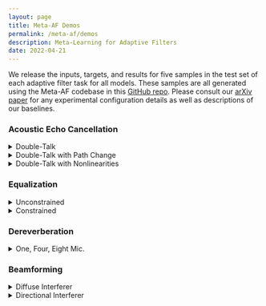 ```yaml
---
layout: page
title: Meta-AF Demos
permalink: /meta-af/demos
description: Meta-Learning for Adaptive Filters
date: 2022-04-21
---
```


We release the inputs, targets, and results for five samples in the test set of each adaptive filter task for all models. These samples are all generated using the Meta-AF codebase in this [GitHub repo](). Please consult our [arXiv paper]() for any experimental configuration details as well as descriptions of our baselines.

### Acoustic Echo Cancellation
<details><summary>Double-Talk</summary>

  <center>
  Magnitude STFT of the First Sample
  <img src="/assets/img/meta-af/aec_double_talk.jpg" alt="drawing" width="100%"/>
  </center>


  <table border="1" style="margin:1px auto; width:100%">
    <tr>
      <td>Near-end</td>
      <td>Far-end</td>
      <td>Near-end Speech</td>
      <td>Speex</td>
      <td>LMS</td>
      <td>RMSProp</td>
      <td>NLMS</td>
      <td>RLS</td>
      <td>Kalman Filter</td>
      <td><b>Meta-AF</b></td>
    </tr>
    <tr>
      <td><audio controls style="width: 100px;"><source src="/assets/audio/meta-af/aec_double_talk/0/d.mp3" /></audio></td>
      <td><audio controls style="width: 100px;"><source src="/assets/audio/meta-af/aec_double_talk/0/u.mp3" /></audio></td>
      <td><audio controls style="width: 100px;"><source src="/assets/audio/meta-af/aec_double_talk/0/s.mp3" /></audio></td>
      <td><audio controls style="width: 100px;"><source src="/assets/audio/meta-af/aec_double_talk/0/speex.mp3" /></audio></td>
      <td><audio controls style="width: 100px;"><source src="/assets/audio/meta-af/aec_double_talk/0/aec_dt_lms.mp3" /></audio></td>
      <td><audio controls style="width: 100px;"><source src="/assets/audio/meta-af/aec_double_talk/0/aec_dt_rms.mp3" /></audio></td>
      <td><audio controls style="width: 100px;"><source src="/assets/audio/meta-af/aec_double_talk/0/aec_dt_nlms.mp3" /></audio></td>
      <td><audio controls style="width: 100px;"><source src="/assets/audio/meta-af/aec_double_talk/0/aec_dt_rls.mp3" /></audio></td>
      <td><audio controls style="width: 100px;"><source src="/assets/audio/meta-af/aec_double_talk/0/aec_dt_kf.mp3" /></audio></td>
      <td><audio controls style="width: 100px;"><source src="/assets/audio/meta-af/aec_double_talk/0/auto_rls_16_dt_c.mp3" /></audio></td>
    </tr>
    <tr>
      <td><audio controls style="width: 100px;"><source src="/assets/audio/meta-af/aec_double_talk/1/d.mp3" /></audio></td>
      <td><audio controls style="width: 100px;"><source src="/assets/audio/meta-af/aec_double_talk/1/u.mp3" /></audio></td>
      <td><audio controls style="width: 100px;"><source src="/assets/audio/meta-af/aec_double_talk/1/s.mp3" /></audio></td>
      <td><audio controls style="width: 100px;"><source src="/assets/audio/meta-af/aec_double_talk/1/speex.mp3" /></audio></td>
      <td><audio controls style="width: 100px;"><source src="/assets/audio/meta-af/aec_double_talk/1/aec_dt_lms.mp3" /></audio></td>
      <td><audio controls style="width: 100px;"><source src="/assets/audio/meta-af/aec_double_talk/1/aec_dt_rms.mp3" /></audio></td>
      <td><audio controls style="width: 100px;"><source src="/assets/audio/meta-af/aec_double_talk/1/aec_dt_nlms.mp3" /></audio></td>
      <td><audio controls style="width: 100px;"><source src="/assets/audio/meta-af/aec_double_talk/1/aec_dt_rls.mp3" /></audio></td>
      <td><audio controls style="width: 100px;"><source src="/assets/audio/meta-af/aec_double_talk/1/aec_dt_kf.mp3" /></audio></td>
      <td><audio controls style="width: 100px;"><source src="/assets/audio/meta-af/aec_double_talk/1/auto_rls_16_dt_c.mp3" /></audio></td>
    </tr>
    <tr>
      <td><audio controls style="width: 100px;"><source src="/assets/audio/meta-af/aec_double_talk/2/d.mp3" /></audio></td>
      <td><audio controls style="width: 100px;"><source src="/assets/audio/meta-af/aec_double_talk/2/u.mp3" /></audio></td>
      <td><audio controls style="width: 100px;"><source src="/assets/audio/meta-af/aec_double_talk/2/s.mp3" /></audio></td>
      <td><audio controls style="width: 100px;"><source src="/assets/audio/meta-af/aec_double_talk/2/speex.mp3" /></audio></td>
      <td><audio controls style="width: 100px;"><source src="/assets/audio/meta-af/aec_double_talk/2/aec_dt_lms.mp3" /></audio></td>
      <td><audio controls style="width: 100px;"><source src="/assets/audio/meta-af/aec_double_talk/2/aec_dt_rms.mp3" /></audio></td>
      <td><audio controls style="width: 100px;"><source src="/assets/audio/meta-af/aec_double_talk/2/aec_dt_nlms.mp3" /></audio></td>
      <td><audio controls style="width: 100px;"><source src="/assets/audio/meta-af/aec_double_talk/2/aec_dt_rls.mp3" /></audio></td>
      <td><audio controls style="width: 100px;"><source src="/assets/audio/meta-af/aec_double_talk/2/aec_dt_kf.mp3" /></audio></td>
      <td><audio controls style="width: 100px;"><source src="/assets/audio/meta-af/aec_double_talk/2/auto_rls_16_dt_c.mp3" /></audio></td>
    </tr>
    <tr>
      <td><audio controls style="width: 100px;"><source src="/assets/audio/meta-af/aec_double_talk/3/d.mp3" /></audio></td>
      <td><audio controls style="width: 100px;"><source src="/assets/audio/meta-af/aec_double_talk/3/u.mp3" /></audio></td>
      <td><audio controls style="width: 100px;"><source src="/assets/audio/meta-af/aec_double_talk/3/s.mp3" /></audio></td>
      <td><audio controls style="width: 100px;"><source src="/assets/audio/meta-af/aec_double_talk/3/speex.mp3" /></audio></td>
      <td><audio controls style="width: 100px;"><source src="/assets/audio/meta-af/aec_double_talk/3/aec_dt_lms.mp3" /></audio></td>
      <td><audio controls style="width: 100px;"><source src="/assets/audio/meta-af/aec_double_talk/3/aec_dt_rms.mp3" /></audio></td>
      <td><audio controls style="width: 100px;"><source src="/assets/audio/meta-af/aec_double_talk/3/aec_dt_nlms.mp3" /></audio></td>
      <td><audio controls style="width: 100px;"><source src="/assets/audio/meta-af/aec_double_talk/3/aec_dt_rls.mp3" /></audio></td>
      <td><audio controls style="width: 100px;"><source src="/assets/audio/meta-af/aec_double_talk/3/aec_dt_kf.mp3" /></audio></td>
      <td><audio controls style="width: 100px;"><source src="/assets/audio/meta-af/aec_double_talk/3/auto_rls_16_dt_c.mp3" /></audio></td>
    </tr>
    <tr>
      <td><audio controls style="width: 100px;"><source src="/assets/audio/meta-af/aec_double_talk/4/d.mp3" /></audio></td>
      <td><audio controls style="width: 100px;"><source src="/assets/audio/meta-af/aec_double_talk/4/u.mp3" /></audio></td>
      <td><audio controls style="width: 100px;"><source src="/assets/audio/meta-af/aec_double_talk/4/s.mp3" /></audio></td>
      <td><audio controls style="width: 100px;"><source src="/assets/audio/meta-af/aec_double_talk/4/speex.mp3" /></audio></td>
      <td><audio controls style="width: 100px;"><source src="/assets/audio/meta-af/aec_double_talk/4/aec_dt_lms.mp3" /></audio></td>
      <td><audio controls style="width: 100px;"><source src="/assets/audio/meta-af/aec_double_talk/4/aec_dt_rms.mp3" /></audio></td>
      <td><audio controls style="width: 100px;"><source src="/assets/audio/meta-af/aec_double_talk/4/aec_dt_nlms.mp3" /></audio></td>
      <td><audio controls style="width: 100px;"><source src="/assets/audio/meta-af/aec_double_talk/4/aec_dt_rls.mp3" /></audio></td>
      <td><audio controls style="width: 100px;"><source src="/assets/audio/meta-af/aec_double_talk/4/aec_dt_kf.mp3" /></audio></td>
      <td><audio controls style="width: 100px;"><source src="/assets/audio/meta-af/aec_double_talk/4/auto_rls_16_dt_c.mp3" /></audio></td>
    </tr>
  </table>
</details>

<details><summary>Double-Talk with Path Change</summary>

  <center>
  Magnitude STFT of the First Sample
  <img src="/assets/img/meta-af/aec_double_talk_path.jpg" alt="drawing" width="100%"/>
  </center>

  <table border="1" style="margin:1px auto; width:100%">
    <tr>
      <td>Near-end</td>
      <td>Far-end</td>
      <td>Near-end Speech</td>
      <td>Speex</td>
      <td>LMS</td>
      <td>RMSProp</td>
      <td>NLMS</td>
      <td>RLS</td>
      <td>Kalman Filter</td>
      <td><b>Meta-AF</b></td>
    </tr>
    <tr>
      <td><audio controls style="width: 100px;"><source src="/assets/audio/meta-af/aec_double_talk_path/0/d.mp3" /></audio></td>
      <td><audio controls style="width: 100px;"><source src="/assets/audio/meta-af/aec_double_talk_path/0/u.mp3" /></audio></td>
      <td><audio controls style="width: 100px;"><source src="/assets/audio/meta-af/aec_double_talk_path/0/s.mp3" /></audio></td>
      <td><audio controls style="width: 100px;"><source src="/assets/audio/meta-af/aec_double_talk_path/0/speex.mp3" /></audio></td>
      <td><audio controls style="width: 100px;"><source src="/assets/audio/meta-af/aec_double_talk_path/0/aec_dt_sc_lms.mp3" /></audio></td>
      <td><audio controls style="width: 100px;"><source src="/assets/audio/meta-af/aec_double_talk_path/0/aec_dt_sc_rms.mp3" /></audio></td>
      <td><audio controls style="width: 100px;"><source src="/assets/audio/meta-af/aec_double_talk_path/0/aec_dt_sc_nlms.mp3" /></audio></td>
      <td><audio controls style="width: 100px;"><source src="/assets/audio/meta-af/aec_double_talk_path/0/aec_dt_sc_rls.mp3" /></audio></td>
      <td><audio controls style="width: 100px;"><source src="/assets/audio/meta-af/aec_double_talk_path/0/aec_dt_sc_kf.mp3" /></audio></td>
      <td><audio controls style="width: 100px;"><source src="/assets/audio/meta-af/aec_double_talk_path/0/auto_rls_16_dt_sc_c.mp3" /></audio></td>
    </tr>
    <tr>
      <td><audio controls style="width: 100px;"><source src="/assets/audio/meta-af/aec_double_talk_path/1/d.mp3" /></audio></td>
      <td><audio controls style="width: 100px;"><source src="/assets/audio/meta-af/aec_double_talk_path/1/u.mp3" /></audio></td>
      <td><audio controls style="width: 100px;"><source src="/assets/audio/meta-af/aec_double_talk_path/1/s.mp3" /></audio></td>
      <td><audio controls style="width: 100px;"><source src="/assets/audio/meta-af/aec_double_talk_path/1/speex.mp3" /></audio></td>
      <td><audio controls style="width: 100px;"><source src="/assets/audio/meta-af/aec_double_talk_path/1/aec_dt_sc_lms.mp3" /></audio></td>
      <td><audio controls style="width: 100px;"><source src="/assets/audio/meta-af/aec_double_talk_path/1/aec_dt_sc_rms.mp3" /></audio></td>
      <td><audio controls style="width: 100px;"><source src="/assets/audio/meta-af/aec_double_talk_path/1/aec_dt_sc_nlms.mp3" /></audio></td>
      <td><audio controls style="width: 100px;"><source src="/assets/audio/meta-af/aec_double_talk_path/1/aec_dt_sc_rls.mp3" /></audio></td>
      <td><audio controls style="width: 100px;"><source src="/assets/audio/meta-af/aec_double_talk_path/1/aec_dt_sc_kf.mp3" /></audio></td>
      <td><audio controls style="width: 100px;"><source src="/assets/audio/meta-af/aec_double_talk_path/1/auto_rls_16_dt_sc_c.mp3" /></audio></td>
    </tr>
    <tr>
      <td><audio controls style="width: 100px;"><source src="/assets/audio/meta-af/aec_double_talk_path/2/d.mp3" /></audio></td>
      <td><audio controls style="width: 100px;"><source src="/assets/audio/meta-af/aec_double_talk_path/2/u.mp3" /></audio></td>
      <td><audio controls style="width: 100px;"><source src="/assets/audio/meta-af/aec_double_talk_path/2/s.mp3" /></audio></td>
      <td><audio controls style="width: 100px;"><source src="/assets/audio/meta-af/aec_double_talk_path/2/speex.mp3" /></audio></td>
      <td><audio controls style="width: 100px;"><source src="/assets/audio/meta-af/aec_double_talk_path/2/aec_dt_sc_lms.mp3" /></audio></td>
      <td><audio controls style="width: 100px;"><source src="/assets/audio/meta-af/aec_double_talk_path/2/aec_dt_sc_rms.mp3" /></audio></td>
      <td><audio controls style="width: 100px;"><source src="/assets/audio/meta-af/aec_double_talk_path/2/aec_dt_sc_nlms.mp3" /></audio></td>
      <td><audio controls style="width: 100px;"><source src="/assets/audio/meta-af/aec_double_talk_path/2/aec_dt_sc_rls.mp3" /></audio></td>
      <td><audio controls style="width: 100px;"><source src="/assets/audio/meta-af/aec_double_talk_path/2/aec_dt_sc_kf.mp3" /></audio></td>
      <td><audio controls style="width: 100px;"><source src="/assets/audio/meta-af/aec_double_talk_path/2/auto_rls_16_dt_sc_c.mp3" /></audio></td>
    </tr>
    <tr>
      <td><audio controls style="width: 100px;"><source src="/assets/audio/meta-af/aec_double_talk_path/3/d.mp3" /></audio></td>
      <td><audio controls style="width: 100px;"><source src="/assets/audio/meta-af/aec_double_talk_path/3/u.mp3" /></audio></td>
      <td><audio controls style="width: 100px;"><source src="/assets/audio/meta-af/aec_double_talk_path/3/s.mp3" /></audio></td>
      <td><audio controls style="width: 100px;"><source src="/assets/audio/meta-af/aec_double_talk_path/3/speex.mp3" /></audio></td>
      <td><audio controls style="width: 100px;"><source src="/assets/audio/meta-af/aec_double_talk_path/3/aec_dt_sc_lms.mp3" /></audio></td>
      <td><audio controls style="width: 100px;"><source src="/assets/audio/meta-af/aec_double_talk_path/3/aec_dt_sc_rms.mp3" /></audio></td>
      <td><audio controls style="width: 100px;"><source src="/assets/audio/meta-af/aec_double_talk_path/3/aec_dt_sc_nlms.mp3" /></audio></td>
      <td><audio controls style="width: 100px;"><source src="/assets/audio/meta-af/aec_double_talk_path/3/aec_dt_sc_rls.mp3" /></audio></td>
      <td><audio controls style="width: 100px;"><source src="/assets/audio/meta-af/aec_double_talk_path/3/aec_dt_sc_kf.mp3" /></audio></td>
      <td><audio controls style="width: 100px;"><source src="/assets/audio/meta-af/aec_double_talk_path/3/auto_rls_16_dt_sc_c.mp3" /></audio></td>
    </tr>
    <tr>
      <td><audio controls style="width: 100px;"><source src="/assets/audio/meta-af/aec_double_talk_path/4/d.mp3" /></audio></td>
      <td><audio controls style="width: 100px;"><source src="/assets/audio/meta-af/aec_double_talk_path/4/u.mp3" /></audio></td>
      <td><audio controls style="width: 100px;"><source src="/assets/audio/meta-af/aec_double_talk_path/4/s.mp3" /></audio></td>
      <td><audio controls style="width: 100px;"><source src="/assets/audio/meta-af/aec_double_talk_path/4/speex.mp3" /></audio></td>
      <td><audio controls style="width: 100px;"><source src="/assets/audio/meta-af/aec_double_talk_path/4/aec_dt_sc_lms.mp3" /></audio></td>
      <td><audio controls style="width: 100px;"><source src="/assets/audio/meta-af/aec_double_talk_path/4/aec_dt_sc_rms.mp3" /></audio></td>
      <td><audio controls style="width: 100px;"><source src="/assets/audio/meta-af/aec_double_talk_path/4/aec_dt_sc_nlms.mp3" /></audio></td>
      <td><audio controls style="width: 100px;"><source src="/assets/audio/meta-af/aec_double_talk_path/4/aec_dt_sc_rls.mp3" /></audio></td>
      <td><audio controls style="width: 100px;"><source src="/assets/audio/meta-af/aec_double_talk_path/4/aec_dt_sc_kf.mp3" /></audio></td>
      <td><audio controls style="width: 100px;"><source src="/assets/audio/meta-af/aec_double_talk_path/4/auto_rls_16_dt_sc_c.mp3" /></audio></td>
    </tr>
  </table>
</details>

<details><summary>Double-Talk with Nonlinearities</summary>

  <center>
  Magnitude STFT of the First Sample
  <img src="/assets/img/meta-af/aec_double_talk_nonlinear.jpg" alt="drawing" width="100%"/>
  </center>


  <table border="1" style="margin:1px auto; width:100%">
    <tr>
      <td>Near-end</td>
      <td>Far-end</td>
      <td>Near-end Speech</td>
      <td>Speex</td>
      <td>LMS</td>
      <td>RMSProp</td>
      <td>NLMS</td>
      <td>RLS</td>
      <td>Kalman Filter</td>
      <td><b>Meta-AF</b></td>
    </tr>
    <tr>
      <td><audio controls style="width: 100px;"><source src="/assets/audio/meta-af/aec_double_talk_nonlinear/0/d.mp3" /></audio></td>
      <td><audio controls style="width: 100px;"><source src="/assets/audio/meta-af/aec_double_talk_nonlinear/0/u.mp3" /></audio></td>
      <td><audio controls style="width: 100px;"><source src="/assets/audio/meta-af/aec_double_talk_nonlinear/0/s.mp3" /></audio></td>
      <td><audio controls style="width: 100px;"><source src="/assets/audio/meta-af/aec_double_talk_nonlinear/0/speex.mp3" /></audio></td>
      <td><audio controls style="width: 100px;"><source src="/assets/audio/meta-af/aec_double_talk_nonlinear/0/aec_dt_nl_lms.mp3" /></audio></td>
      <td><audio controls style="width: 100px;"><source src="/assets/audio/meta-af/aec_double_talk_nonlinear/0/aec_dt_nl_rms.mp3" /></audio></td>
      <td><audio controls style="width: 100px;"><source src="/assets/audio/meta-af/aec_double_talk_nonlinear/0/aec_dt_nl_nlms.mp3" /></audio></td>
      <td><audio controls style="width: 100px;"><source src="/assets/audio/meta-af/aec_double_talk_nonlinear/0/aec_dt_nl_rls.mp3" /></audio></td>
      <td><audio controls style="width: 100px;"><source src="/assets/audio/meta-af/aec_double_talk_nonlinear/0/aec_dt_nl_kf.mp3" /></audio></td>
      <td><audio controls style="width: 100px;"><source src="/assets/audio/meta-af/aec_double_talk_nonlinear/0/auto_rls_16_dt_nl_c.mp3" /></audio></td>
    </tr>
    <tr>
      <td><audio controls style="width: 100px;"><source src="/assets/audio/meta-af/aec_double_talk_nonlinear/1/d.mp3" /></audio></td>
      <td><audio controls style="width: 100px;"><source src="/assets/audio/meta-af/aec_double_talk_nonlinear/1/u.mp3" /></audio></td>
      <td><audio controls style="width: 100px;"><source src="/assets/audio/meta-af/aec_double_talk_nonlinear/1/s.mp3" /></audio></td>
      <td><audio controls style="width: 100px;"><source src="/assets/audio/meta-af/aec_double_talk_nonlinear/1/speex.mp3" /></audio></td>
      <td><audio controls style="width: 100px;"><source src="/assets/audio/meta-af/aec_double_talk_nonlinear/1/aec_dt_nl_lms.mp3" /></audio></td>
      <td><audio controls style="width: 100px;"><source src="/assets/audio/meta-af/aec_double_talk_nonlinear/1/aec_dt_nl_rms.mp3" /></audio></td>
      <td><audio controls style="width: 100px;"><source src="/assets/audio/meta-af/aec_double_talk_nonlinear/1/aec_dt_nl_nlms.mp3" /></audio></td>
      <td><audio controls style="width: 100px;"><source src="/assets/audio/meta-af/aec_double_talk_nonlinear/1/aec_dt_nl_rls.mp3" /></audio></td>
      <td><audio controls style="width: 100px;"><source src="/assets/audio/meta-af/aec_double_talk_nonlinear/1/aec_dt_nl_kf.mp3" /></audio></td>
      <td><audio controls style="width: 100px;"><source src="/assets/audio/meta-af/aec_double_talk_nonlinear/1/auto_rls_16_dt_nl_c.mp3" /></audio></td>
    </tr>
    <tr>
      <td><audio controls style="width: 100px;"><source src="/assets/audio/meta-af/aec_double_talk_nonlinear/2/d.mp3" /></audio></td>
      <td><audio controls style="width: 100px;"><source src="/assets/audio/meta-af/aec_double_talk_nonlinear/2/u.mp3" /></audio></td>
      <td><audio controls style="width: 100px;"><source src="/assets/audio/meta-af/aec_double_talk_nonlinear/2/s.mp3" /></audio></td>
      <td><audio controls style="width: 100px;"><source src="/assets/audio/meta-af/aec_double_talk_nonlinear/2/speex.mp3" /></audio></td>
      <td><audio controls style="width: 100px;"><source src="/assets/audio/meta-af/aec_double_talk_nonlinear/2/aec_dt_nl_lms.mp3" /></audio></td>
      <td><audio controls style="width: 100px;"><source src="/assets/audio/meta-af/aec_double_talk_nonlinear/2/aec_dt_nl_rms.mp3" /></audio></td>
      <td><audio controls style="width: 100px;"><source src="/assets/audio/meta-af/aec_double_talk_nonlinear/2/aec_dt_nl_nlms.mp3" /></audio></td>
      <td><audio controls style="width: 100px;"><source src="/assets/audio/meta-af/aec_double_talk_nonlinear/2/aec_dt_nl_rls.mp3" /></audio></td>
      <td><audio controls style="width: 100px;"><source src="/assets/audio/meta-af/aec_double_talk_nonlinear/2/aec_dt_nl_kf.mp3" /></audio></td>
      <td><audio controls style="width: 100px;"><source src="/assets/audio/meta-af/aec_double_talk_nonlinear/2/auto_rls_16_dt_nl_c.mp3" /></audio></td>
    </tr>
    <tr>
      <td><audio controls style="width: 100px;"><source src="/assets/audio/meta-af/aec_double_talk_nonlinear/3/d.mp3" /></audio></td>
      <td><audio controls style="width: 100px;"><source src="/assets/audio/meta-af/aec_double_talk_nonlinear/3/u.mp3" /></audio></td>
      <td><audio controls style="width: 100px;"><source src="/assets/audio/meta-af/aec_double_talk_nonlinear/3/s.mp3" /></audio></td>
      <td><audio controls style="width: 100px;"><source src="/assets/audio/meta-af/aec_double_talk_nonlinear/3/speex.mp3" /></audio></td>
      <td><audio controls style="width: 100px;"><source src="/assets/audio/meta-af/aec_double_talk_nonlinear/3/aec_dt_nl_lms.mp3" /></audio></td>
      <td><audio controls style="width: 100px;"><source src="/assets/audio/meta-af/aec_double_talk_nonlinear/3/aec_dt_nl_rms.mp3" /></audio></td>
      <td><audio controls style="width: 100px;"><source src="/assets/audio/meta-af/aec_double_talk_nonlinear/3/aec_dt_nl_nlms.mp3" /></audio></td>
      <td><audio controls style="width: 100px;"><source src="/assets/audio/meta-af/aec_double_talk_nonlinear/3/aec_dt_nl_rls.mp3" /></audio></td>
      <td><audio controls style="width: 100px;"><source src="/assets/audio/meta-af/aec_double_talk_nonlinear/3/aec_dt_nl_kf.mp3" /></audio></td>
      <td><audio controls style="width: 100px;"><source src="/assets/audio/meta-af/aec_double_talk_nonlinear/3/auto_rls_16_dt_nl_c.mp3" /></audio></td>
    </tr>
    <tr>
      <td><audio controls style="width: 100px;"><source src="/assets/audio/meta-af/aec_double_talk_nonlinear/4/d.mp3" /></audio></td>
      <td><audio controls style="width: 100px;"><source src="/assets/audio/meta-af/aec_double_talk_nonlinear/4/u.mp3" /></audio></td>
      <td><audio controls style="width: 100px;"><source src="/assets/audio/meta-af/aec_double_talk_nonlinear/4/s.mp3" /></audio></td>
      <td><audio controls style="width: 100px;"><source src="/assets/audio/meta-af/aec_double_talk_nonlinear/4/speex.mp3" /></audio></td>
      <td><audio controls style="width: 100px;"><source src="/assets/audio/meta-af/aec_double_talk_nonlinear/4/aec_dt_nl_lms.mp3" /></audio></td>
      <td><audio controls style="width: 100px;"><source src="/assets/audio/meta-af/aec_double_talk_nonlinear/4/aec_dt_nl_rms.mp3" /></audio></td>
      <td><audio controls style="width: 100px;"><source src="/assets/audio/meta-af/aec_double_talk_nonlinear/4/aec_dt_nl_nlms.mp3" /></audio></td>
      <td><audio controls style="width: 100px;"><source src="/assets/audio/meta-af/aec_double_talk_nonlinear/4/aec_dt_nl_rls.mp3" /></audio></td>
      <td><audio controls style="width: 100px;"><source src="/assets/audio/meta-af/aec_double_talk_nonlinear/4/aec_dt_nl_kf.mp3" /></audio></td>
      <td><audio controls style="width: 100px;"><source src="/assets/audio/meta-af/aec_double_talk_nonlinear/4/auto_rls_16_dt_nl_c.mp3" /></audio></td>
    </tr>
  </table>
</details>

### Equalization
<details><summary>Unconstrained</summary>

  <center>
  Magnitude STFT of the First Sample
  <img src="/assets/img/meta-af/eq_unconstrained.jpg" alt="drawing" width="100%"/>
  </center>

  <table border="1" style="margin:1px auto; width:100%">
    <tr>
      <td>Target</td>
      <td>Input</td>
      <td>LMS</td>
      <td>RMSProp</td>
      <td>NLMS</td>
      <td>RLS</td>
      <td><b>Meta-AF</b></td>
    </tr>
    <tr>
    <td><audio controls style="width: 100px;"><source src="/assets/audio/meta-af/eq_unconstrained/0/d.mp3" /></audio></td>
    <td><audio controls style="width: 100px;"><source src="/assets/audio/meta-af/eq_unconstrained/0/u.mp3" /></audio></td>
    <td><audio controls style="width: 100px;"><source src="/assets/audio/meta-af/eq_unconstrained/0/eq_none_lms.mp3" /></audio></td>
    <td><audio controls style="width: 100px;"><source src="/assets/audio/meta-af/eq_unconstrained/0/eq_none_rms.mp3" /></audio></td>
    <td><audio controls style="width: 100px;"><source src="/assets/audio/meta-af/eq_unconstrained/0/eq_none_nlms.mp3" /></audio></td>
    <td><audio controls style="width: 100px;"><source src="/assets/audio/meta-af/eq_unconstrained/0/eq_none_rls.mp3" /></audio></td>
    <td><audio controls style="width: 100px;"><source src="/assets/audio/meta-af/eq_unconstrained/0/eq_none_16_c.mp3" /></audio></td>
    </tr>
    <tr>
    <td><audio controls style="width: 100px;"><source src="/assets/audio/meta-af/eq_unconstrained/1/d.mp3" /></audio></td>
    <td><audio controls style="width: 100px;"><source src="/assets/audio/meta-af/eq_unconstrained/1/u.mp3" /></audio></td>
    <td><audio controls style="width: 100px;"><source src="/assets/audio/meta-af/eq_unconstrained/1/eq_none_lms.mp3" /></audio></td>
    <td><audio controls style="width: 100px;"><source src="/assets/audio/meta-af/eq_unconstrained/1/eq_none_rms.mp3" /></audio></td>
    <td><audio controls style="width: 100px;"><source src="/assets/audio/meta-af/eq_unconstrained/1/eq_none_nlms.mp3" /></audio></td>
    <td><audio controls style="width: 100px;"><source src="/assets/audio/meta-af/eq_unconstrained/1/eq_none_rls.mp3" /></audio></td>
    <td><audio controls style="width: 100px;"><source src="/assets/audio/meta-af/eq_unconstrained/1/eq_none_16_c.mp3" /></audio></td>
    </tr>
    <tr>
    <td><audio controls style="width: 100px;"><source src="/assets/audio/meta-af/eq_unconstrained/2/d.mp3" /></audio></td>
    <td><audio controls style="width: 100px;"><source src="/assets/audio/meta-af/eq_unconstrained/2/u.mp3" /></audio></td>
    <td><audio controls style="width: 100px;"><source src="/assets/audio/meta-af/eq_unconstrained/2/eq_none_lms.mp3" /></audio></td>
    <td><audio controls style="width: 100px;"><source src="/assets/audio/meta-af/eq_unconstrained/2/eq_none_rms.mp3" /></audio></td>
    <td><audio controls style="width: 100px;"><source src="/assets/audio/meta-af/eq_unconstrained/2/eq_none_nlms.mp3" /></audio></td>
    <td><audio controls style="width: 100px;"><source src="/assets/audio/meta-af/eq_unconstrained/2/eq_none_rls.mp3" /></audio></td>
    <td><audio controls style="width: 100px;"><source src="/assets/audio/meta-af/eq_unconstrained/2/eq_none_16_c.mp3" /></audio></td>
    </tr>
    <tr>
    <td><audio controls style="width: 100px;"><source src="/assets/audio/meta-af/eq_unconstrained/3/d.mp3" /></audio></td>
    <td><audio controls style="width: 100px;"><source src="/assets/audio/meta-af/eq_unconstrained/3/u.mp3" /></audio></td>
    <td><audio controls style="width: 100px;"><source src="/assets/audio/meta-af/eq_unconstrained/3/eq_none_lms.mp3" /></audio></td>
    <td><audio controls style="width: 100px;"><source src="/assets/audio/meta-af/eq_unconstrained/3/eq_none_rms.mp3" /></audio></td>
    <td><audio controls style="width: 100px;"><source src="/assets/audio/meta-af/eq_unconstrained/3/eq_none_nlms.mp3" /></audio></td>
    <td><audio controls style="width: 100px;"><source src="/assets/audio/meta-af/eq_unconstrained/3/eq_none_rls.mp3" /></audio></td>
    <td><audio controls style="width: 100px;"><source src="/assets/audio/meta-af/eq_unconstrained/3/eq_none_16_c.mp3" /></audio></td>
    </tr>
    <tr>
    <td><audio controls style="width: 100px;"><source src="/assets/audio/meta-af/eq_unconstrained/4/d.mp3" /></audio></td>
    <td><audio controls style="width: 100px;"><source src="/assets/audio/meta-af/eq_unconstrained/4/u.mp3" /></audio></td>
    <td><audio controls style="width: 100px;"><source src="/assets/audio/meta-af/eq_unconstrained/4/eq_none_lms.mp3" /></audio></td>
    <td><audio controls style="width: 100px;"><source src="/assets/audio/meta-af/eq_unconstrained/4/eq_none_rms.mp3" /></audio></td>
    <td><audio controls style="width: 100px;"><source src="/assets/audio/meta-af/eq_unconstrained/4/eq_none_nlms.mp3" /></audio></td>
    <td><audio controls style="width: 100px;"><source src="/assets/audio/meta-af/eq_unconstrained/4/eq_none_rls.mp3" /></audio></td>
    <td><audio controls style="width: 100px;"><source src="/assets/audio/meta-af/eq_unconstrained/4/eq_none_16_c.mp3" /></audio></td>
    </tr>
  </table>
</details>

<details><summary>Constrained</summary>

  <center>
  Magnitude STFT of the First Sample
  <img src="/assets/img/meta-af/eq_constrained.jpg" alt="drawing" width="100%"/>
  </center>

  <table border="1" style="margin:1px auto; width:100%">
    <tr>
      <td>Target</td>
      <td>Input</td>
      <td>LMS</td>
      <td>RMSProp</td>
      <td>NLMS</td>
      <td>RLS</td>
      <td><b>Meta-AF</b></td>
    </tr>
    <tr>
    <td><audio controls style="width: 100px;"><source src="/assets/audio/meta-af/eq_constrained/0/d.mp3" /></audio></td>
    <td><audio controls style="width: 100px;"><source src="/assets/audio/meta-af/eq_constrained/0/u.mp3" /></audio></td>
    <td><audio controls style="width: 100px;"><source src="/assets/audio/meta-af/eq_constrained/0/eq_antialias_lms.mp3" /></audio></td>
    <td><audio controls style="width: 100px;"><source src="/assets/audio/meta-af/eq_constrained/0/eq_antialias_rms.mp3" /></audio></td>
    <td><audio controls style="width: 100px;"><source src="/assets/audio/meta-af/eq_constrained/0/eq_antialias_nlms.mp3" /></audio></td>
    <td><audio controls style="width: 100px;"><source src="/assets/audio/meta-af/eq_constrained/0/eq_antialias_rls.mp3" /></audio></td>
    <td><audio controls style="width: 100px;"><source src="/assets/audio/meta-af/eq_constrained/0/eq_antialias_16_c.mp3" /></audio></td>
    </tr>
    <tr>
    <td><audio controls style="width: 100px;"><source src="/assets/audio/meta-af/eq_constrained/1/d.mp3" /></audio></td>
    <td><audio controls style="width: 100px;"><source src="/assets/audio/meta-af/eq_constrained/1/u.mp3" /></audio></td>
    <td><audio controls style="width: 100px;"><source src="/assets/audio/meta-af/eq_constrained/1/eq_antialias_lms.mp3" /></audio></td>
    <td><audio controls style="width: 100px;"><source src="/assets/audio/meta-af/eq_constrained/1/eq_antialias_rms.mp3" /></audio></td>
    <td><audio controls style="width: 100px;"><source src="/assets/audio/meta-af/eq_constrained/1/eq_antialias_nlms.mp3" /></audio></td>
    <td><audio controls style="width: 100px;"><source src="/assets/audio/meta-af/eq_constrained/1/eq_antialias_rls.mp3" /></audio></td>
    <td><audio controls style="width: 100px;"><source src="/assets/audio/meta-af/eq_constrained/1/eq_antialias_16_c.mp3" /></audio></td>
    </tr>
    <tr>
    <td><audio controls style="width: 100px;"><source src="/assets/audio/meta-af/eq_constrained/2/d.mp3" /></audio></td>
    <td><audio controls style="width: 100px;"><source src="/assets/audio/meta-af/eq_constrained/2/u.mp3" /></audio></td>
    <td><audio controls style="width: 100px;"><source src="/assets/audio/meta-af/eq_constrained/2/eq_antialias_lms.mp3" /></audio></td>
    <td><audio controls style="width: 100px;"><source src="/assets/audio/meta-af/eq_constrained/2/eq_antialias_rms.mp3" /></audio></td>
    <td><audio controls style="width: 100px;"><source src="/assets/audio/meta-af/eq_constrained/2/eq_antialias_nlms.mp3" /></audio></td>
    <td><audio controls style="width: 100px;"><source src="/assets/audio/meta-af/eq_constrained/2/eq_antialias_rls.mp3" /></audio></td>
    <td><audio controls style="width: 100px;"><source src="/assets/audio/meta-af/eq_constrained/2/eq_antialias_16_c.mp3" /></audio></td>
    </tr>
    <tr>
    <td><audio controls style="width: 100px;"><source src="/assets/audio/meta-af/eq_constrained/3/d.mp3" /></audio></td>
    <td><audio controls style="width: 100px;"><source src="/assets/audio/meta-af/eq_constrained/3/u.mp3" /></audio></td>
    <td><audio controls style="width: 100px;"><source src="/assets/audio/meta-af/eq_constrained/3/eq_antialias_lms.mp3" /></audio></td>
    <td><audio controls style="width: 100px;"><source src="/assets/audio/meta-af/eq_constrained/3/eq_antialias_rms.mp3" /></audio></td>
    <td><audio controls style="width: 100px;"><source src="/assets/audio/meta-af/eq_constrained/3/eq_antialias_nlms.mp3" /></audio></td>
    <td><audio controls style="width: 100px;"><source src="/assets/audio/meta-af/eq_constrained/3/eq_antialias_rls.mp3" /></audio></td>
    <td><audio controls style="width: 100px;"><source src="/assets/audio/meta-af/eq_constrained/3/eq_antialias_16_c.mp3" /></audio></td>
    </tr>
    <tr>
    <td><audio controls style="width: 100px;"><source src="/assets/audio/meta-af/eq_constrained/4/d.mp3" /></audio></td>
    <td><audio controls style="width: 100px;"><source src="/assets/audio/meta-af/eq_constrained/4/u.mp3" /></audio></td>
    <td><audio controls style="width: 100px;"><source src="/assets/audio/meta-af/eq_constrained/4/eq_antialias_lms.mp3" /></audio></td>
    <td><audio controls style="width: 100px;"><source src="/assets/audio/meta-af/eq_constrained/4/eq_antialias_rms.mp3" /></audio></td>
    <td><audio controls style="width: 100px;"><source src="/assets/audio/meta-af/eq_constrained/4/eq_antialias_nlms.mp3" /></audio></td>
    <td><audio controls style="width: 100px;"><source src="/assets/audio/meta-af/eq_constrained/4/eq_antialias_rls.mp3" /></audio></td>
    <td><audio controls style="width: 100px;"><source src="/assets/audio/meta-af/eq_constrained/4/eq_antialias_16_c.mp3" /></audio></td>
    </tr>
  </table>
</details>

### Dereverberation
<details><summary> One, Four, Eight Mic.</summary>

  <center>
  Magnitude STFT of the First Sample
  <img src="/assets/img/meta-af/wpe_all.jpg" alt="drawing" width="100%"/>
  </center>

  <table border="1" style="margin:1px auto; width:95%">
    <tr>
      <td>Reverberant</td>
      <td>Anechoic</td>
      <td>NARA 1 Mic.</td>
      <td><b>Meta-AF 1 Mic.</b></td>
      <td>NARA 4 Mic.</td>
      <td><b>Meta-AF 4 Mic.</b></td>
      <td>NARA 8 Mic.</td>
      <td><b>Meta-AF 8 Mic.</b></td>
    </tr>
    <tr>
    <td><audio controls style="width: 100px;"><source src="/assets/audio/meta-af/wpe_all/0/d.mp3" /></audio></td>
    <td><audio controls style="width: 100px;"><source src="/assets/audio/meta-af/wpe_all/0/u.mp3" /></audio></td>
    <td><audio controls style="width: 100px;"><source src="/assets/audio/meta-af/wpe_all/0/nara_1.mp3" /></audio></td>
    <td><audio controls style="width: 100px;"><source src="/assets/audio/meta-af/wpe_all/0/wpe_5_1_c.mp3" /></audio></td>
    <td><audio controls style="width: 100px;"><source src="/assets/audio/meta-af/wpe_all/0/nara_4.mp3" /></audio></td>
    <td><audio controls style="width: 100px;"><source src="/assets/audio/meta-af/wpe_all/0/wpe_5_4_c.mp3" /></audio></td>
    <td><audio controls style="width: 100px;"><source src="/assets/audio/meta-af/wpe_all/0/nara_8.mp3" /></audio></td>
    <td><audio controls style="width: 100px;"><source src="/assets/audio/meta-af/wpe_all/0/wpe_5_8_c.mp3" /></audio></td>
    </tr>
    <tr>
    <td><audio controls style="width: 100px;"><source src="/assets/audio/meta-af/wpe_all/1/d.mp3" /></audio></td>
    <td><audio controls style="width: 100px;"><source src="/assets/audio/meta-af/wpe_all/1/u.mp3" /></audio></td>
    <td><audio controls style="width: 100px;"><source src="/assets/audio/meta-af/wpe_all/1/nara_1.mp3" /></audio></td>
    <td><audio controls style="width: 100px;"><source src="/assets/audio/meta-af/wpe_all/1/wpe_5_1_c.mp3" /></audio></td>
    <td><audio controls style="width: 100px;"><source src="/assets/audio/meta-af/wpe_all/1/nara_4.mp3" /></audio></td>
    <td><audio controls style="width: 100px;"><source src="/assets/audio/meta-af/wpe_all/1/wpe_5_4_c.mp3" /></audio></td>
    <td><audio controls style="width: 100px;"><source src="/assets/audio/meta-af/wpe_all/1/nara_8.mp3" /></audio></td>
    <td><audio controls style="width: 100px;"><source src="/assets/audio/meta-af/wpe_all/1/wpe_5_8_c.mp3" /></audio></td>
    </tr>
    <tr>
    <td><audio controls style="width: 100px;"><source src="/assets/audio/meta-af/wpe_all/2/d.mp3" /></audio></td>
    <td><audio controls style="width: 100px;"><source src="/assets/audio/meta-af/wpe_all/2/u.mp3" /></audio></td>
    <td><audio controls style="width: 100px;"><source src="/assets/audio/meta-af/wpe_all/2/nara_1.mp3" /></audio></td>
    <td><audio controls style="width: 100px;"><source src="/assets/audio/meta-af/wpe_all/2/wpe_5_1_c.mp3" /></audio></td>
    <td><audio controls style="width: 100px;"><source src="/assets/audio/meta-af/wpe_all/2/nara_4.mp3" /></audio></td>
    <td><audio controls style="width: 100px;"><source src="/assets/audio/meta-af/wpe_all/2/wpe_5_4_c.mp3" /></audio></td>
    <td><audio controls style="width: 100px;"><source src="/assets/audio/meta-af/wpe_all/2/nara_8.mp3" /></audio></td>
    <td><audio controls style="width: 100px;"><source src="/assets/audio/meta-af/wpe_all/2/wpe_5_8_c.mp3" /></audio></td>
    </tr>
    <tr>
    <td><audio controls style="width: 100px;"><source src="/assets/audio/meta-af/wpe_all/3/d.mp3" /></audio></td>
    <td><audio controls style="width: 100px;"><source src="/assets/audio/meta-af/wpe_all/3/u.mp3" /></audio></td>
    <td><audio controls style="width: 100px;"><source src="/assets/audio/meta-af/wpe_all/3/nara_1.mp3" /></audio></td>
    <td><audio controls style="width: 100px;"><source src="/assets/audio/meta-af/wpe_all/3/wpe_5_1_c.mp3" /></audio></td>
    <td><audio controls style="width: 100px;"><source src="/assets/audio/meta-af/wpe_all/3/nara_4.mp3" /></audio></td>
    <td><audio controls style="width: 100px;"><source src="/assets/audio/meta-af/wpe_all/3/wpe_5_4_c.mp3" /></audio></td>
    <td><audio controls style="width: 100px;"><source src="/assets/audio/meta-af/wpe_all/3/nara_8.mp3" /></audio></td>
    <td><audio controls style="width: 100px;"><source src="/assets/audio/meta-af/wpe_all/3/wpe_5_8_c.mp3" /></audio></td>
    </tr>
    <tr>
    <td><audio controls style="width: 100px;"><source src="/assets/audio/meta-af/wpe_all/4/d.mp3" /></audio></td>
    <td><audio controls style="width: 100px;"><source src="/assets/audio/meta-af/wpe_all/4/u.mp3" /></audio></td>
    <td><audio controls style="width: 100px;"><source src="/assets/audio/meta-af/wpe_all/4/nara_1.mp3" /></audio></td>
    <td><audio controls style="width: 100px;"><source src="/assets/audio/meta-af/wpe_all/4/wpe_5_1_c.mp3" /></audio></td>
    <td><audio controls style="width: 100px;"><source src="/assets/audio/meta-af/wpe_all/4/nara_4.mp3" /></audio></td>
    <td><audio controls style="width: 100px;"><source src="/assets/audio/meta-af/wpe_all/4/wpe_5_4_c.mp3" /></audio></td>
    <td><audio controls style="width: 100px;"><source src="/assets/audio/meta-af/wpe_all/4/nara_8.mp3" /></audio></td>
    <td><audio controls style="width: 100px;"><source src="/assets/audio/meta-af/wpe_all/4/wpe_5_8_c.mp3" /></audio></td>
    </tr>
  </table>
</details>

### Beamforming
<details><summary>Diffuse Interferer</summary>

  <center>
  Magnitude STFT of the First Sample
  <img src="/assets/img/meta-af/gsc_diffuse.jpg" alt="drawing" width="100%"/>
  </center>

  <table border="1" style="margin:1px auto; width:95%">
    <tr>
      <td>Clean Speech</td>
      <td>Mixture</td>
      <td>LMS</td>
      <td>RMSProp</td>
      <td>NLMS</td>
      <td>RLS</td>
      <td><b>Meta-AF</b></td>
    </tr>
    <tr>
    <td><audio controls style="width: 100px;"><source src="/assets/audio/meta-af/gsc_diffuse/0/s.mp3" /></audio></td>
    <td><audio controls style="width: 100px;"><source src="/assets/audio/meta-af/gsc_diffuse/0/m.mp3" /></audio></td>
    <td><audio controls style="width: 100px;"><source src="/assets/audio/meta-af/gsc_diffuse/0/gsc_on_oracle_lms_plain.mp3" /></audio></td>
    <td><audio controls style="width: 100px;"><source src="/assets/audio/meta-af/gsc_diffuse/0/gsc_on_oracle_rms_plain.mp3" /></audio></td>
    <td><audio controls style="width: 100px;"><source src="/assets/audio/meta-af/gsc_diffuse/0/gsc_on_oracle_nlms_plain.mp3" /></audio></td>
    <td><audio controls style="width: 100px;"><source src="/assets/audio/meta-af/gsc_diffuse/0/gsc_on_oracle_rls_plain.mp3" /></audio></td>
    <td><audio controls style="width: 100px;"><source src="/assets/audio/meta-af/gsc_diffuse/0/gsc_on_oracle_noise_c.mp3" /></audio></td>
    </tr>
    <tr>
    <td><audio controls style="width: 100px;"><source src="/assets/audio/meta-af/gsc_diffuse/1/s.mp3" /></audio></td>
    <td><audio controls style="width: 100px;"><source src="/assets/audio/meta-af/gsc_diffuse/1/m.mp3" /></audio></td>
    <td><audio controls style="width: 100px;"><source src="/assets/audio/meta-af/gsc_diffuse/1/gsc_on_oracle_lms_plain.mp3" /></audio></td>
    <td><audio controls style="width: 100px;"><source src="/assets/audio/meta-af/gsc_diffuse/1/gsc_on_oracle_rms_plain.mp3" /></audio></td>
    <td><audio controls style="width: 100px;"><source src="/assets/audio/meta-af/gsc_diffuse/1/gsc_on_oracle_nlms_plain.mp3" /></audio></td>
    <td><audio controls style="width: 100px;"><source src="/assets/audio/meta-af/gsc_diffuse/1/gsc_on_oracle_rls_plain.mp3" /></audio></td>
    <td><audio controls style="width: 100px;"><source src="/assets/audio/meta-af/gsc_diffuse/1/gsc_on_oracle_noise_c.mp3" /></audio></td>
    </tr>
    <tr>
    <td><audio controls style="width: 100px;"><source src="/assets/audio/meta-af/gsc_diffuse/2/s.mp3" /></audio></td>
    <td><audio controls style="width: 100px;"><source src="/assets/audio/meta-af/gsc_diffuse/2/m.mp3" /></audio></td>
    <td><audio controls style="width: 100px;"><source src="/assets/audio/meta-af/gsc_diffuse/2/gsc_on_oracle_lms_plain.mp3" /></audio></td>
    <td><audio controls style="width: 100px;"><source src="/assets/audio/meta-af/gsc_diffuse/2/gsc_on_oracle_rms_plain.mp3" /></audio></td>
    <td><audio controls style="width: 100px;"><source src="/assets/audio/meta-af/gsc_diffuse/2/gsc_on_oracle_nlms_plain.mp3" /></audio></td>
    <td><audio controls style="width: 100px;"><source src="/assets/audio/meta-af/gsc_diffuse/2/gsc_on_oracle_rls_plain.mp3" /></audio></td>
    <td><audio controls style="width: 100px;"><source src="/assets/audio/meta-af/gsc_diffuse/2/gsc_on_oracle_noise_c.mp3" /></audio></td>
    </tr>
    <tr>
    <td><audio controls style="width: 100px;"><source src="/assets/audio/meta-af/gsc_diffuse/3/s.mp3" /></audio></td>
    <td><audio controls style="width: 100px;"><source src="/assets/audio/meta-af/gsc_diffuse/3/m.mp3" /></audio></td>
    <td><audio controls style="width: 100px;"><source src="/assets/audio/meta-af/gsc_diffuse/3/gsc_on_oracle_lms_plain.mp3" /></audio></td>
    <td><audio controls style="width: 100px;"><source src="/assets/audio/meta-af/gsc_diffuse/3/gsc_on_oracle_rms_plain.mp3" /></audio></td>
    <td><audio controls style="width: 100px;"><source src="/assets/audio/meta-af/gsc_diffuse/3/gsc_on_oracle_nlms_plain.mp3" /></audio></td>
    <td><audio controls style="width: 100px;"><source src="/assets/audio/meta-af/gsc_diffuse/3/gsc_on_oracle_rls_plain.mp3" /></audio></td>
    <td><audio controls style="width: 100px;"><source src="/assets/audio/meta-af/gsc_diffuse/3/gsc_on_oracle_noise_c.mp3" /></audio></td>
    </tr>
    <tr>
    <td><audio controls style="width: 100px;"><source src="/assets/audio/meta-af/gsc_diffuse/4/s.mp3" /></audio></td>
    <td><audio controls style="width: 100px;"><source src="/assets/audio/meta-af/gsc_diffuse/4/m.mp3" /></audio></td>
    <td><audio controls style="width: 100px;"><source src="/assets/audio/meta-af/gsc_diffuse/4/gsc_on_oracle_lms_plain.mp3" /></audio></td>
    <td><audio controls style="width: 100px;"><source src="/assets/audio/meta-af/gsc_diffuse/4/gsc_on_oracle_rms_plain.mp3" /></audio></td>
    <td><audio controls style="width: 100px;"><source src="/assets/audio/meta-af/gsc_diffuse/4/gsc_on_oracle_nlms_plain.mp3" /></audio></td>
    <td><audio controls style="width: 100px;"><source src="/assets/audio/meta-af/gsc_diffuse/4/gsc_on_oracle_rls_plain.mp3" /></audio></td>
    <td><audio controls style="width: 100px;"><source src="/assets/audio/meta-af/gsc_diffuse/4/gsc_on_oracle_noise_c.mp3" /></audio></td>
    </tr>
  </table>
</details>

<details><summary>Directional Interferer</summary>

  <center>
  Magnitude STFT of the First Sample
  <img src="/assets/img/meta-af/gsc_directional.jpg" alt="drawing" width="100%"/>
  </center>

  <table border="1" style="margin:1px auto; width:95%">
    <tr>
      <td>Clean Speech</td>
      <td>Mixture</td>
      <td>LMS</td>
      <td>RMSProp</td>
      <td>NLMS</td>
      <td>RLS</td>
      <td><b>Meta-AF</b></td>
    </tr>
    <tr>
    <td><audio controls style="width: 100px;"><source src="/assets/audio/meta-af/gsc_directional/0/s.mp3" /></audio></td>
    <td><audio controls style="width: 100px;"><source src="/assets/audio/meta-af/gsc_directional/0/m.mp3" /></audio></td>
    <td><audio controls style="width: 100px;"><source src="/assets/audio/meta-af/gsc_directional/0/gsc_on_oracle_lms_speech.mp3" /></audio></td>
    <td><audio controls style="width: 100px;"><source src="/assets/audio/meta-af/gsc_directional/0/gsc_on_oracle_rms_speech.mp3" /></audio></td>
    <td><audio controls style="width: 100px;"><source src="/assets/audio/meta-af/gsc_directional/0/gsc_on_oracle_nlms_speech.mp3" /></audio></td>
    <td><audio controls style="width: 100px;"><source src="/assets/audio/meta-af/gsc_directional/0/gsc_on_oracle_rls_speech.mp3" /></audio></td>
    <td><audio controls style="width: 100px;"><source src="/assets/audio/meta-af/gsc_directional/0/gsc_on_oracle_speech_c.mp3" /></audio></td>
    </tr>
    <tr>
    <td><audio controls style="width: 100px;"><source src="/assets/audio/meta-af/gsc_directional/1/s.mp3" /></audio></td>
    <td><audio controls style="width: 100px;"><source src="/assets/audio/meta-af/gsc_directional/1/m.mp3" /></audio></td>
    <td><audio controls style="width: 100px;"><source src="/assets/audio/meta-af/gsc_directional/1/gsc_on_oracle_lms_speech.mp3" /></audio></td>
    <td><audio controls style="width: 100px;"><source src="/assets/audio/meta-af/gsc_directional/1/gsc_on_oracle_rms_speech.mp3" /></audio></td>
    <td><audio controls style="width: 100px;"><source src="/assets/audio/meta-af/gsc_directional/1/gsc_on_oracle_nlms_speech.mp3" /></audio></td>
    <td><audio controls style="width: 100px;"><source src="/assets/audio/meta-af/gsc_directional/1/gsc_on_oracle_rls_speech.mp3" /></audio></td>
    <td><audio controls style="width: 100px;"><source src="/assets/audio/meta-af/gsc_directional/1/gsc_on_oracle_speech_c.mp3" /></audio></td>
    </tr>
    <tr>
    <td><audio controls style="width: 100px;"><source src="/assets/audio/meta-af/gsc_directional/2/s.mp3" /></audio></td>
    <td><audio controls style="width: 100px;"><source src="/assets/audio/meta-af/gsc_directional/2/m.mp3" /></audio></td>
    <td><audio controls style="width: 100px;"><source src="/assets/audio/meta-af/gsc_directional/2/gsc_on_oracle_lms_speech.mp3" /></audio></td>
    <td><audio controls style="width: 100px;"><source src="/assets/audio/meta-af/gsc_directional/2/gsc_on_oracle_rms_speech.mp3" /></audio></td>
    <td><audio controls style="width: 100px;"><source src="/assets/audio/meta-af/gsc_directional/2/gsc_on_oracle_nlms_speech.mp3" /></audio></td>
    <td><audio controls style="width: 100px;"><source src="/assets/audio/meta-af/gsc_directional/2/gsc_on_oracle_rls_speech.mp3" /></audio></td>
    <td><audio controls style="width: 100px;"><source src="/assets/audio/meta-af/gsc_directional/2/gsc_on_oracle_speech_c.mp3" /></audio></td>
    </tr>
    <tr>
    <td><audio controls style="width: 100px;"><source src="/assets/audio/meta-af/gsc_directional/3/s.mp3" /></audio></td>
    <td><audio controls style="width: 100px;"><source src="/assets/audio/meta-af/gsc_directional/3/m.mp3" /></audio></td>
    <td><audio controls style="width: 100px;"><source src="/assets/audio/meta-af/gsc_directional/3/gsc_on_oracle_lms_speech.mp3" /></audio></td>
    <td><audio controls style="width: 100px;"><source src="/assets/audio/meta-af/gsc_directional/3/gsc_on_oracle_rms_speech.mp3" /></audio></td>
    <td><audio controls style="width: 100px;"><source src="/assets/audio/meta-af/gsc_directional/3/gsc_on_oracle_nlms_speech.mp3" /></audio></td>
    <td><audio controls style="width: 100px;"><source src="/assets/audio/meta-af/gsc_directional/3/gsc_on_oracle_rls_speech.mp3" /></audio></td>
    <td><audio controls style="width: 100px;"><source src="/assets/audio/meta-af/gsc_directional/3/gsc_on_oracle_speech_c.mp3" /></audio></td>
    </tr>
    <tr>
    <td><audio controls style="width: 100px;"><source src="/assets/audio/meta-af/gsc_directional/4/s.mp3" /></audio></td>
    <td><audio controls style="width: 100px;"><source src="/assets/audio/meta-af/gsc_directional/4/m.mp3" /></audio></td>
    <td><audio controls style="width: 100px;"><source src="/assets/audio/meta-af/gsc_directional/4/gsc_on_oracle_lms_speech.mp3" /></audio></td>
    <td><audio controls style="width: 100px;"><source src="/assets/audio/meta-af/gsc_directional/4/gsc_on_oracle_rms_speech.mp3" /></audio></td>
    <td><audio controls style="width: 100px;"><source src="/assets/audio/meta-af/gsc_directional/4/gsc_on_oracle_nlms_speech.mp3" /></audio></td>
    <td><audio controls style="width: 100px;"><source src="/assets/audio/meta-af/gsc_directional/4/gsc_on_oracle_rls_speech.mp3" /></audio></td>
    <td><audio controls style="width: 100px;"><source src="/assets/audio/meta-af/gsc_directional/4/gsc_on_oracle_speech_c.mp3" /></audio></td>
    </tr>
  </table>
</details>
